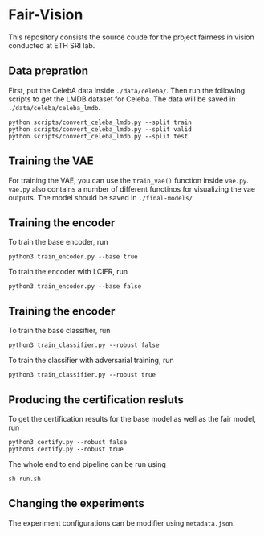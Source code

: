 # Fair-Vision

This repository consists the source coude for the project fairness in vision conducted at ETH SRI lab.

## Data prepration

First, put the CelebA data inside ``./data/celeba/``. Then run the following scripts to get the LMDB dataset for Celeba. The data will be saved in ``./data/celeba/celeba_lmdb``.

```
python scripts/convert_celeba_lmdb.py --split train
python scripts/convert_celeba_lmdb.py --split valid
python scripts/convert_celeba_lmdb.py --split test
```

## Training the VAE

For training the VAE, you can use the ```train_vae()``` function inside ``vae.py``. ``vae.py`` also contains a number of different functinos for visualizing the vae outputs. The model should be saved in ``./final-models/``

## Training the encoder

To train the base encoder, run
```
python3 train_encoder.py --base true
```
To train the encoder with LCIFR, run 
```
python3 train_encoder.py --base false
```

## Training the encoder

To train the base classifier, run
```
python3 train_classifier.py --robust false
```
To train the classifier with adversarial training, run
```
python3 train_classifier.py --robust true
```
## Producing the certification resluts

To get the certification results for the base model as well as the fair model, run 
```
python3 certify.py --robust false
python3 certify.py --robust true
```

The whole end to end pipeline can be run using
```
sh run.sh
```

## Changing the experiments
The experiment configurations can be modifier using ``metadata.json``.